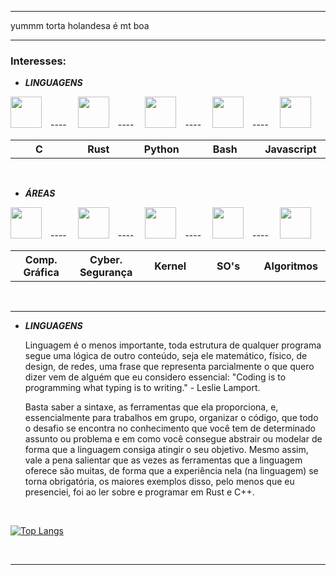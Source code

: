 <hr>

yummm torta holandesa é mt boa

<hr>

### **Interesses:**

- ***LINGUAGENS***

<img src="https://cdn.jsdelivr.net/gh/devicons/devicon/icons/c/c-original.svg"    
width="50px"
height="50px"
/> ---- 
<img src="https://cdn.jsdelivr.net/gh/devicons/devicon/icons/rust/rust-plain.svg"
    width="50px"
    height="50px"
/> ---- 
<img src="https://cdn.jsdelivr.net/gh/devicons/devicon/icons/python/python-original.svg"
    width="50px"
    height="50px"
/> ---- 
<img src="https://cdn.jsdelivr.net/gh/devicons/devicon/icons/bash/bash-original.svg"
    width="50px"
    height="50px"
/> ---- 
<img src="https://cdn.jsdelivr.net/gh/devicons/devicon/icons/javascript/javascript-original.svg"
    width="50px"
    height="50px"
/> 
<table table-layout="fixed">
<tr>
 <th scope="col" width="100px">C</th>
 <th scope="col" width="100px">Rust</th>
 <th scope="col" width="100px">Python</th>
 <th scope="col" width="100px">Bash</th>
 <th scope="col" width="100px">Javascript</th>
</tr>
 </table>

<br>

- ***ÁREAS***

<img src="https://img.icons8.com/external-inipagistudio-lineal-color-inipagistudio/64/000000/external-cube-augmented-reality-inipagistudio-lineal-color-inipagistudio.png"
    width="50px"
    height="50px"
/> ---- 
<img src="https://img.icons8.com/nolan/64/skull.png"
    width="50px"
    height="50px"
/> ---- 
<img src="https://img.icons8.com/color/48/000000/linux--v1.png"    
    width="50px"
    height="50px"
/> ---- 
<img src="https://img.icons8.com/color/48/000000/free-bsd.png"
    width="50px"
    height="50px"
/> ---- 
<img src="https://img.icons8.com/external-flatart-icons-lineal-color-flatarticons/64/000000/external-algorithm-data-science-and-cyber-security-flatart-icons-lineal-color-flatarticons.png"
    width="50px"
    height="50px"
/>

<table table-layout="fixed">
<tr>
 <th scope="col" width="100px">Comp.<br>Gráfica</th>
 <th scope="col" width="100px">Cyber.<br>Segurança</th>
 <th scope="col" width="100px"><div class="bloco">Kernel</div></th>
 <th scope="col" width="100px"><div class="bloco">SO's</div></th>
 <th scope="col" width="100px"><div class="bloco">Algoritmos</div></th>
</tr>
 </table>

<br>

<hr>


- ***LINGUAGENS***

    Linguagem é o menos importante, toda estrutura de qualquer programa segue uma lógica de outro conteúdo, seja ele matemático, físico, de design, de redes, uma frase que representa parcialmente o que quero dizer vem de alguém que eu considero essencial: "Coding is to programming what typing is to writing." - Leslie Lamport. 

    Basta saber a sintaxe, as ferramentas que ela proporciona, e, essencialmente para trabalhos em grupo, organizar o código, que todo o desafio se encontra no conhecimento que você tem de determinado assunto ou problema e em como você consegue abstrair ou modelar de forma que a linguagem consiga atingir o seu objetivo. Mesmo assim, vale a pena salientar que as vezes as ferramentas que a linguagem oferece são muitas, de forma que a experiência nela (na linguagem) se torna obrigatória, os maiores exemplos disso, pelo menos que eu presenciei, foi ao ler sobre e programar em Rust e C++. 

<br>

  [![Top Langs](https://github-readme-stats.vercel.app/api/top-langs/?username=Dantae-Jekins&hide=jupyter%20notebook)](https://github.com/anuraghazra/github-readme-stats)


<br>

<hr>

<br>


<!--
**Dantae-Jekins/Dantae-Jekins** is a ✨ _special_ ✨ repository because its `README.md` (this file) appears on your GitHub profile.

Here are some ideas to get you started:

- 🔭 I’m currently working on ...
- 🌱 I’m currently learning ...
- 👯 I’m looking to collaborate on ...
- 🤔 I’m looking for help with ...
- 💬 Ask me about ...
- 📫 How to reach me: ...
- 😄 Pronouns: ...
- ⚡ Fun fact: ...
-->
